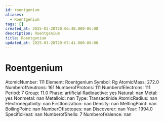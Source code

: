```yaml
---
id: roentgenium
aliases:
  - Roentgenium
tags: []
created_at: 2025-03-28T20:06:48.000-06:00
description: Roentgenium
title: Roentgenium
updated_at: 2025-03-28T20:07:41.000-06:00
---
```


# Roentgenium 
AtomicNumber: 111
Element: Roentgenium 
Symbol: Rg 
AtomicMass: 272.0
NumberofNeutrons: 161
NumberofProtons: 111
NumberofElectrons: 111
Period: 7
Group: 11.0
Phase: artificial
Radioactive: yes
Natural: nan
Metal: yes
Nonmetal: nan
Metalloid: nan
Type: Transactinide
AtomicRadius: nan
Electronegativity: nan
FirstIonization: nan
Density: nan
MeltingPoint: nan
BoilingPoint: nan
NumberOfIsotopes: nan
Discoverer: nan
Year: 1994.0
SpecificHeat: nan
NumberofShells: 7
NumberofValence: nan
